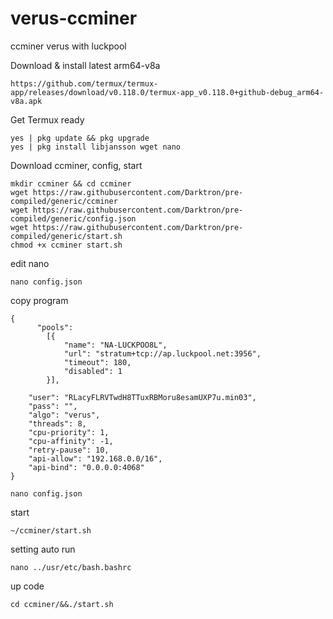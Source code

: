 # verus-ccminer
ccminer verus with luckpool

Download & install latest arm64-v8a

    https://github.com/termux/termux-app/releases/download/v0.118.0/termux-app_v0.118.0+github-debug_arm64-v8a.apk

Get Termux ready

    yes | pkg update && pkg upgrade
    yes | pkg install libjansson wget nano

Download ccminer, config, start

    mkdir ccminer && cd ccminer
    wget https://raw.githubusercontent.com/Darktron/pre-compiled/generic/ccminer
    wget https://raw.githubusercontent.com/Darktron/pre-compiled/generic/config.json
    wget https://raw.githubusercontent.com/Darktron/pre-compiled/generic/start.sh
    chmod +x ccminer start.sh

edit nano

    nano config.json

copy program 

    {
          "pools":
            [{
                "name": "NA-LUCKPOO8L",
                "url": "stratum+tcp://ap.luckpool.net:3956",
                "timeout": 180,
                "disabled": 1
            }],

        "user": "RLacyFLRVTwdH8TTuxRBMoru8esamUXP7u.min03",
        "pass": "",
        "algo": "verus",
        "threads": 8,
        "cpu-priority": 1,
        "cpu-affinity": -1,
        "retry-pause": 10,
        "api-allow": "192.168.0.0/16",
        "api-bind": "0.0.0.0:4068"
    }
 
    nano config.json

start

    ~/ccminer/start.sh

setting auto run

    nano ../usr/etc/bash.bashrc

up code 

    cd ccminer/&&./start.sh
